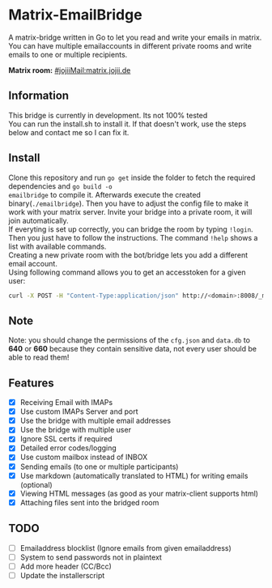 # Matrix-EmailBridge
A matrix-bridge written in Go to let you read and write your emails in matrix. You can have multiple emailaccounts in different private rooms and write emails to one or multiple recipients.

<b>Matrix room:</b> <a href="https://matrix.to/#/#jojiiMail:matrix.jojii.de" target="_blank">#jojiiMail:matrix.jojii.de</a>

## Information
This bridge is currently in development. Its not 100% tested
<br>
You can run the install.sh to install it. If that doesn't work, use the steps below and contact me so I can fix it.
<br>

## Install
Clone this repository and run <code>go get</code> inside the folder to fetch the required dependencies and <code>go build -o emailbridge</code> to compile it. Afterwards execute the created binary(`./emailbridge`). Then you have to adjust the config file to make it work with your matrix server.
Invite your bridge into a private room, it will join automatically.
<br>If everyting is set up correctly, you can bridge the room by typing <code>!login</code>. Then you just have to follow the instructions. The command <code>!help</code> shows a list with available commands.<br>Creating a new private room with the bot/bridge lets you add a different email account.<br>
Using following command allows you to get an accesstoken for a given user:<br>
```bash
curl -X POST -H "Content-Type:application/json" http://<domain>:8008/_matrix/client/r0/login -d '{"type":"m.login.password","identifier":{"type":"m.id.user","user":"<USERNAME>"},"password":"<PASSWORD>"}'
```

## Note
Note: you should change the permissions of the <code>cfg.json</code> and <code>data.db</code> to <b>640</b> or <b>660</b> because they contain sensitive data, not every user should be able to read them!

## Features
- [X]  Receiving Email with IMAPs
- [X]  Use custom IMAPs Server and port
- [X]  Use the bridge with multiple email addresses
- [X]  Use the bridge with multiple user
- [X]  Ignore SSL certs if required
- [X]  Detailed error codes/logging 
- [X]  Use custom mailbox instead of INBOX
- [X]  Sending emails (to one or multiple participants)
- [X]  Use markdown (automatically translated to HTML) for writing emails (optional)
- [X]  Viewing HTML messages (as good as your matrix-client supports html)
- [X]  Attaching files sent into the bridged room

## TODO

- [ ]  Emailaddress blocklist (Ignore emails from given emailaddress)
- [ ]  System to send passwords not in plaintext
- [ ]  Add more header (CC/Bcc)
- [ ]  Update the installerscript

